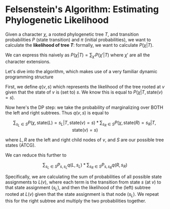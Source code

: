 # Felsenstein's Algorithm: Estimating Phylogenetic Likelihood

Given a character $\chi$, a rooted phylogenetic tree $T$, and transition probabilities $P$ (state transition) and $\pi$ (initial probabilities), we want to calculate the **likelihood of tree $T$**: formally, we want to calculate $P(\chi|T)$. 

We can express this naively as $P(\chi|T) = \sum_{\chi'}P(\chi'|T)$ where $\chi'$ are all the character extensions. 

Let's dive into the algorithm, which makes use of a very familiar dynamic programming structure

First, we define $q(v,s)$ which represents the likelihood of the tree rooted at $v$ given that the state of $v$ is (set to) $s$. We know this is equal to $P(\chi|T, \text{state}(v) = s)$. 

Now here's the DP step: we take the probability of marginalizing over BOTH the left and right subtrees. Thus $q(v,s)$ is equal to

$$\sum_{s_L \in S} P(\chi, \text{state}(L) = s_L | T, \text{state}(v)=s) * \sum_{s_R \in S} P(\chi, \text{state}(R) = s_R | T, \text{state}(v)=s)$$

where $L, R$ are the left and right child nodes of $v$, and $S$ are our possible tree states (ATCG). 

We can reduce this further to 

$$\sum_{s_L \in S} P_{s,s_L}q(L,s_L) * \sum_{s_R \in S} P_{s,s_R}q(R,s_R)$$

Specifically, we are calculating the sum of probabilities of all possible state assignments to $L(v)$, where each term is the transition from state $s$ (at $v$) to that state assignment ($s_L$), and then the likelihood of the (left) subtree rooted at $L(v)$ given that the state assignment is that node ($s_L$). We repeat this for the right subtree and multiply the two probabilities together. 

